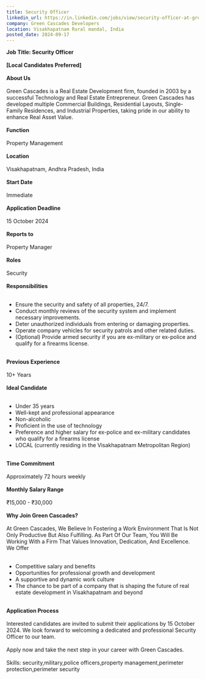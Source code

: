 ```yaml
---
title: Security Officer
linkedin_url: https://in.linkedin.com/jobs/view/security-officer-at-green-cascades-developers-4025837969?position=55&pageNum=0&refId=dElrHFGNNPEPJRPLEL7ZfA%3D%3D&trackingId=55caEgPqbTVDPvG8k%2FcshQ%3D%3D
company: Green Cascades Developers
location: Visakhapatnam Rural mandal, India
posted_date: 2024-09-17
---
```


<div class="description__text description__text--rich">
<section class="show-more-less-html" data-max-lines="5">
<div class="show-more-less-html__markup show-more-less-html__markup--clamp-after-5 relative overflow-hidden">
<strong>Job Title: Security Officer<br/><br/></strong><strong>[Local Candidates Preferred]<br/><br/></strong><strong>About Us<br/><br/></strong>Green Cascades is a Real Estate Development firm, founded in 2003 by a successful Technology and Real Estate Entrepreneur. Green Cascades has developed multiple Commercial Buildings, Residential Layouts, Single-Family Residences, and Industrial Properties, taking pride in our ability to enhance Real Asset Value.<br/><br/><strong>Function<br/><br/></strong>Property Management<br/><br/><strong>Location<br/><br/></strong>Visakhapatnam, Andhra Pradesh, India<br/><br/><strong>Start Date<br/><br/></strong>Immediate<br/><br/><strong>Application Deadline<br/><br/></strong>15 October 2024<br/><br/><strong>Reports to<br/><br/></strong>Property Manager<br/><br/><strong>Roles<br/><br/></strong>Security<br/><br/><strong>Responsibilities<br/><br/></strong><ul><li>Ensure the security and safety of all properties, 24/7.</li><li>Conduct monthly reviews of the security system and implement necessary improvements.</li><li>Deter unauthorized individuals from entering or damaging properties.</li><li>Operate company vehicles for security patrols and other related duties.</li><li>(Optional) Provide armed security if you are ex-military or ex-police and qualify for a firearms license.<br/><br/></li></ul><strong>Previous Experience<br/><br/></strong>10+ Years<br/><br/><strong>Ideal Candidate<br/><br/></strong><ul><li>Under 35 years</li><li>Well-kept and professional appearance</li><li>Non-alcoholic</li><li>Proficient in the use of technology</li><li>Preference and higher salary for ex-police and ex-military candidates who qualify for a firearms license</li><li>LOCAL (currently residing in the Visakhapatnam Metropolitan Region)<br/><br/></li></ul><strong>Time Commitment<br/><br/></strong>Approximately 72 hours weekly<br/><br/><strong>Monthly Salary Range<br/><br/></strong>₹15,000 - ₹30,000<br/><br/><strong>Why Join Green Cascades?<br/><br/></strong>At Green Cascades, We Believe In Fostering a Work Environment That Is Not Only Productive But Also Fulfilling. As Part Of Our Team, You Will Be Working With a Firm That Values Innovation, Dedication, And Excellence. We Offer<br/><br/><ul><li>Competitive salary and benefits</li><li>Opportunities for professional growth and development</li><li>A supportive and dynamic work culture</li><li>The chance to be part of a company that is shaping the future of real estate development in Visakhapatnam and beyond<br/><br/></li></ul><strong>Application Process<br/><br/></strong>Interested candidates are invited to submit their applications by 15 October 2024. We look forward to welcoming a dedicated and professional Security Officer to our team.<br/><br/>Apply now and take the next step in your career with Green Cascades.<br/><br/>Skills: security,military,police officers,property management,perimeter protection,perimeter security
        </div>


<!-- --> </section>
</div>